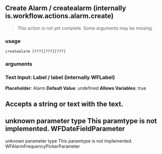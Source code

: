 
## Create Alarm / createalarm (internally is.workflow.actions.alarm.create)

> This action is not yet complete. Some arguments may be missing.

### usage
`createalarm [???][???][???]`

### arguments
### Text Input: Label / label (internally WFLabel)
**Placeholder**: Alarm
**Default Value**: undefined
**Allows Variables**: true


Accepts a string 
or text
with the text.
---
unknown parameter type This paramtype is not implemented. WFDateFieldParameter
---
unknown parameter type This paramtype is not implemented. WFAlarmFrequencyPickerParameter
